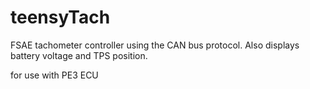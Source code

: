 # teensyTach
FSAE tachometer controller using the CAN bus protocol. Also displays battery voltage and TPS position.

for use with PE3 ECU
